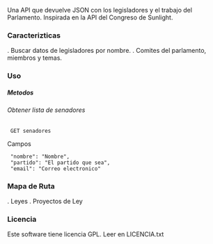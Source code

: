 Una API que devuelve JSON con los legisladores y el trabajo del Parlamento. Inspirada en la API del Congreso de Sunlight. 

### Caracterizticas

. Buscar datos de legisladores por nombre.
. Comites del parlamento, miembros y temas.


### Uso

##### Metodos

###### Obtener lista de senadores

     GET senadores

 Campos

     "nombre": "Nombre",
     "partido": "El partido que sea",
     "email": "Correo electronico"

### Mapa de Ruta

. Leyes
. Proyectos de Ley

### Licencia

Este software tiene licencia GPL. Leer en LICENCIA.txt
